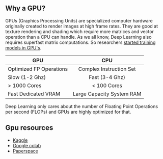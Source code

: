 ## Why a GPU?

GPUs (Graphics Processing Units) are specialized computer hardware originally created to render images at high frame rates. They are good at texture rendering and shading which require more matrices and vector operation than a CPU can handle.
As we all know, Deep Learning also requires superfast matrix computations. So researchers [started training models in GPU's](http://www.machinelearning.org/archive/icml2009/papers/218.pdf).

| GPU                     |            CPU            |
| ----------------------- | :-----------------------: |
| Optimized FP Operations |  Complex Instruction Set  |
| Slow (1-2 Ghz)          |      Fast (3-4 Ghz)       |
| > 1000 Cores            |        < 100 Cores        |
| Fast Dedicated VRAM     | Large Capacity System RAM |

Deep Learning only cares about the number of Floating Point Operations per second (FLOPs) and GPUs are highly optimized for that. 


## Gpu resources

* [Kaggle](https://kaggle.com)
* [Google colab](https://colab.research.google.com/)
* [Paperspace](https://paperspace.io/&R=NKIXO6I)
